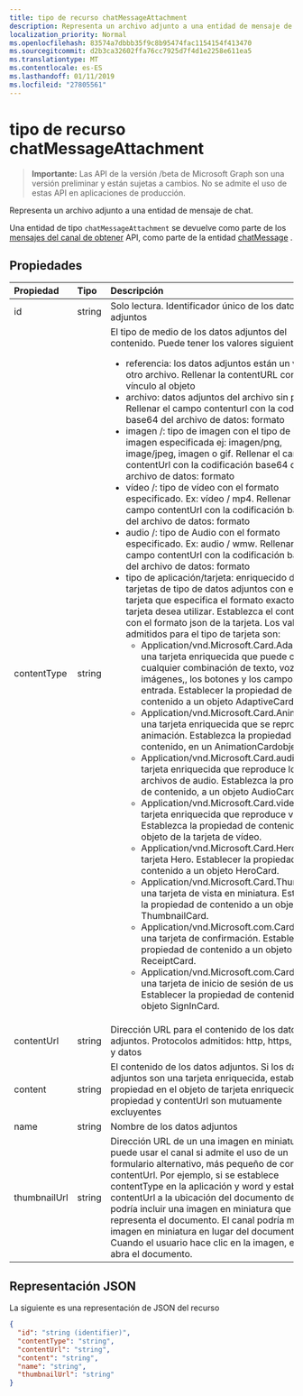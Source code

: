 ```yaml
---
title: tipo de recurso chatMessageAttachment
description: Representa un archivo adjunto a una entidad de mensaje de chat.
localization_priority: Normal
ms.openlocfilehash: 83574a7dbbb35f9c8b95474fac1154154f413470
ms.sourcegitcommit: d2b3ca32602ffa76cc7925d7f4d1e2258e611ea5
ms.translationtype: MT
ms.contentlocale: es-ES
ms.lasthandoff: 01/11/2019
ms.locfileid: "27805561"
---
```

# <a name="chatmessageattachment-resource-type"></a>tipo de recurso chatMessageAttachment

> **Importante:** Las API de la versión /beta de Microsoft Graph son una versión preliminar y están sujetas a cambios. No se admite el uso de estas API en aplicaciones de producción.

Representa un archivo adjunto a una entidad de mensaje de chat.

Una entidad de tipo `chatMessageAttachment` se devuelve como parte de los [mensajes del canal de obtener](../api/channel-list-messages.md) API, como parte de la entidad [chatMessage](chatmessage.md) .

## <a name="properties"></a>Propiedades
| Propiedad     | Tipo   |Descripción|
|:---------------|:--------|:----------|
|id|string| Solo lectura. Identificador único de los datos adjuntos|
|contentType| string | El tipo de medio de los datos adjuntos del contenido. Puede tener los valores siguientes: <br><ul><li>referencia: los datos adjuntos están un vínculo a otro archivo. Rellenar la contentURL con el vínculo al objeto<br></li><li>archivo: datos adjuntos del archivo sin procesar. Rellenar el campo contenturl con la codificación base64 del archivo de datos: formato<br></li><li>imagen /: tipo de imagen con el tipo de la imagen especificada ej: imagen/png, image/jpeg, imagen o gif. Rellenar el campo contentUrl con la codificación base64 del archivo de datos: formato<br></li><li>vídeo /: tipo de vídeo con el formato especificado. Ex: vídeo / mp4. Rellenar el campo contentUrl con la codificación base64 del archivo de datos: formato<br></li><li>audio /: tipo de Audio con el formato especificado. Ex: audio / wmw. Rellenar el campo contentUrl con la codificación base64 del archivo de datos: formato<br></li><li>tipo de aplicación/tarjeta: enriquecido de tarjetas de tipo de datos adjuntos con el tipo de tarjeta que especifica el formato exacto de tarjeta desea utilizar. Establezca el contenido con el formato json de la tarjeta. Los valores admitidos para el tipo de tarjeta son:<br><ul><li>Application/vnd.Microsoft.Card.Adaptive: una tarjeta enriquecida que puede contener cualquier combinación de texto, voz, imágenes,, los botones y los campos de entrada. Establecer la propiedad de contenido a un objeto AdaptiveCard.</li><li>Application/vnd.Microsoft.Card.Animation: una tarjeta enriquecida que se reproduce la animación. Establezca la propiedad de contenido, en un AnimationCardobject.</li><li>Application/vnd.Microsoft.Card.audio: una tarjeta enriquecida que reproduce los archivos de audio. Establezca la propiedad de contenido, a un objeto AudioCard.</li><li>Application/vnd.Microsoft.Card.video: una tarjeta enriquecida que reproduce vídeos. Establezca la propiedad de contenido, en un objeto de la tarjeta de vídeo.</li><li>Application/vnd.Microsoft.Card.Hero: una tarjeta Hero. Establecer la propiedad de contenido a un objeto HeroCard.</li><li>Application/vnd.Microsoft.Card.Thumbnail: una tarjeta de vista en miniatura. Establecer la propiedad de contenido a un objeto ThumbnailCard.</li><li>Application/vnd.Microsoft.com.Card.Receipt: una tarjeta de confirmación. Establecer la propiedad de contenido a un objeto ReceiptCard.</li><li>Application/vnd.Microsoft.com.Card.SignIn: una tarjeta de inicio de sesión de usuario. Establecer la propiedad de contenido a un objeto SignInCard.</ul></ul>|
|contentUrl|string|Dirección URL para el contenido de los datos adjuntos. Protocolos admitidos: http, https, archivos y datos|
|content|string|El contenido de los datos adjuntos. Si los datos adjuntos son una tarjeta enriquecida, establezca la propiedad en el objeto de tarjeta enriquecido. Esta propiedad y contentUrl son mutuamente excluyentes|
|name|string|Nombre de los datos adjuntos|
|thumbnailUrl| string |Dirección URL de un una imagen en miniatura que puede usar el canal si admite el uso de un formulario alternativo, más pequeño de contenido o contentUrl. Por ejemplo, si se establece contentType en la aplicación y word y establece contentUrl a la ubicación del documento de Word, podría incluir una imagen en miniatura que representa el documento. El canal podría mostrar la imagen en miniatura en lugar del documento. Cuando el usuario hace clic en la imagen, el canal abra el documento.|

## <a name="json-representation"></a>Representación JSON
 La siguiente es una representación de JSON del recurso

<!-- {
  "blockType": "resource",
  "optionalProperties": [
    "thumbnailUrl",
    "content",
    "contentUrl"
  ],
  "keyProperty": "id",
  "@odata.type": "microsoft.graph.chatMessageAttachment"
}-->

```json
{
  "id": "string (identifier)",
  "contentType": "string",
  "contentUrl": "string",
  "content": "string",
  "name": "string",
  "thumbnailUrl": "string"
}

```

<!-- uuid: 8fcb5dbc-d5aa-4681-8e31-b001d5168d79
2015-10-25 14:57:30 UTC -->
<!-- {
  "type": "#page.annotation",
  "description": "chat attachment resource",
  "keywords": "",
  "section": "documentation",
  "tocPath": ""
}-->
